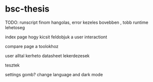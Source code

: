 # bsc-thesis


TODO:
runscript finom hangolas, error kezeles bovebben , tobb runtime lehetoseg

index page hogy kicsit feldobjuk a user interactiont

compare page a toolokhoz

user alltal kerheto datasheet lekerdezesek

tesztek

settings gomb? change language and dark mode